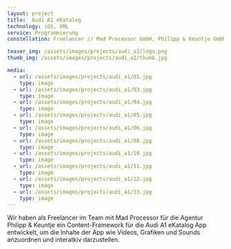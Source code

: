```yaml
---
layout: project
title:  Audi A1 eKatalog
technology: iOS, XML
service: Programmierung
constellation: Freelancer // Mad Processor GmbH, Philipp & Keuntje GmbH

teaser_img: /assets/images/projects/audi_a1/logo.png
thumb_img: /assets/images/projects/audi_a1/thumb.jpg

media:
  - url: /assets/images/projects/audi_a1/01.jpg
    type: image
  - url: /assets/images/projects/audi_a1/03.jpg
    type: image
  - url: /assets/images/projects/audi_a1/04.jpg
    type: image
  - url: /assets/images/projects/audi_a1/05.jpg
    type: image
  - url: /assets/images/projects/audi_a1/06.jpg
    type: image
  - url: /assets/images/projects/audi_a1/08.jpg
    type: image
  - url: /assets/images/projects/audi_a1/10.jpg
    type: image
  - url: /assets/images/projects/audi_a1/11.jpg
    type: image
  - url: /assets/images/projects/audi_a1/12.jpg
    type: image
  - url: /assets/images/projects/audi_a1/13.jpg
    type: image
---
```


Wir haben als Freelancer im Team mit Mad Processor für die Agentur Philipp & Keuntje ein Content-Framework für die Audi A1 eKatalog App entwickelt, um die Inhalte der App wie Videos, Grafiken und Sounds anzuordnen und interatkiv darzustellen.